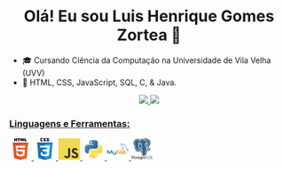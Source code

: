 <h1 align="center"> Olá! Eu sou Luis Henrique Gomes Zortea 👋</h1>

- 🎓 Cursando Ciência da Computação na Universidade de Vila Velha (UVV)
- 📖 HTML, CSS, JavaScript, SQL, C, & Java.

<div align="center"> 
   <a href="https://github.com/luishzortea"> 
   <img height="150em" src="https://github-readme-stats.vercel.app/api?username=luishzortea&show_icons=true&theme=react&include_all_commits=true&count_private=true%22">
   <img height="150em" src="https://github-readme-stats.vercel.app/api/top-langs/?username=luishzortea&layout=compact&langs_count=7&theme=react">
</div> 

   <h3 align="left">Linguagens e Ferramentas:</h3>
 <p align="left"> <a href="https://www.w3.org/html/" target="_blank" rel="noreferrer"> <img src="https://raw.githubusercontent.com/devicons/devicon/master/icons/html5/html5-original-wordmark.svg" alt="html5" width="40" height="40"/> </a> <a href="https://www.w3schools.com/css/" target="_blank" rel="noreferrer"> <img src="https://raw.githubusercontent.com/devicons/devicon/master/icons/css3/css3-original-wordmark.svg" alt="css3" width="40" height="40"/> </a><a href="https://developer.mozilla.org/en-US/docs/Web/JavaScript" target="_blank" rel="noreferrer"> <img src="https://raw.githubusercontent.com/devicons/devicon/master/icons/javascript/javascript-original.svg" alt="javascript" width="40" height="40"/> </a><a href="https://www.python.org" target="_blank" rel="noreferrer"> <img src="https://raw.githubusercontent.com/devicons/devicon/master/icons/python/python-original.svg" alt="python" width="40" height="40"/> </a> <a href="https://www.mysql.com/" target="_blank" rel="noreferrer"> <img src="https://raw.githubusercontent.com/devicons/devicon/master/icons/mysql/mysql-original-wordmark.svg" alt="mysql" width="40" height="40"/> </a> <a href="https://www.postgresql.org" target="_blank" rel="noreferrer"> <img src="https://raw.githubusercontent.com/devicons/devicon/master/icons/postgresql/postgresql-original-wordmark.svg" alt="postgresql" width="40" height="40"/> </a>  </p
